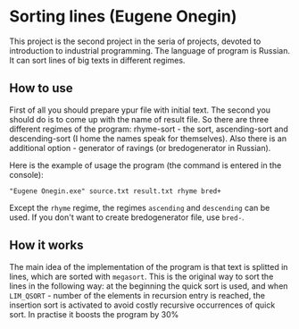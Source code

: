 # Sorting lines (Eugene Onegin)

This project is the second project in the seria of projects, devoted to introduction to industrial programming.
The language of program is Russian. It can sort lines of big texts in different regimes.

## How to use

First of all you should prepare ypur file with initial text. The second you should do is to come up with the name of result file.
So there are three different regimes of the program: rhyme-sort - the sort, ascending-sort and descending-sort (I home the names speak for themselves).
Also there is an additional option - generator of ravings (or bredogenerator in Russian).

Here is the example of usage the program (the command is entered in the console):

`"Eugene Onegin.exe" source.txt result.txt rhyme bred+`

Except the `rhyme` regime, the regimes `ascending` and `descending` can be used. If you don't want to create bredogenerator file, use `bred-`.

## How it works

The main idea of the implementation of the program is that text is splitted in lines, which are sorted with `megasort`. This is the original way to sort the lines in the following way: at the beginning the quick sort is used, and when `LIM_QSORT` - number of the elements in recursion entry is reached, the insertion sort is activated to avoid costly recursive occurrences of quick sort. In practise it boosts the program by 30%

